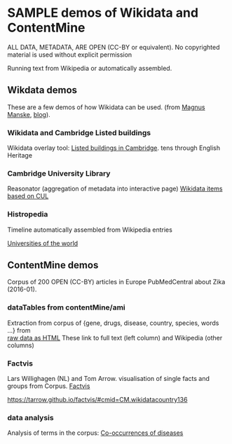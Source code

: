 # SAMPLE demos of Wikidata and ContentMine
ALL DATA, METADATA, ARE OPEN (CC-BY or equivalent). No copyrighted material is used without explicit permission

Running text from Wikipedia or automatically assembled.

## Wikdata demos
These are a few demos of how Wikidata can be used. (from [Magnus Manske](https://en.wikipedia.org/wiki/Magnus_Manske), [blog](http://magnusmanske.de/wordpress/)).

### Wikidata and Cambridge Listed buildings
Wikidata overlay tool:
[Listed buildings in Cambridge](https://tools.wmflabs.org/wikishootme/#lat=52.204082366142&lng=0.11190176010131837&zoom=16&layers=wikidata_image,wikidata_no_image&sparql_filter=%3Fq%20wdt%3AP1435%20wd%3AQ15700834). tens through English Heritage

### Cambridge University Library 
Reasonator (aggregation of metadata into interactive page)
[Wikidata items based on CUL](http://tools.wmflabs.org/reasonator/?q=Q1028334)

### Histropedia
Timeline automatically assembled from Wikipedia entries

[Universities of the world](http://histropedia.com/timeline/z7kb59m2lz/Universities)

## ContentMine demos
Corpus of 200 OPEN (CC-BY) articles in Europe PubMedCentral about Zika (2016-01). 

### dataTables from contentMine/ami
Extraction from corpus of {gene, drugs, disease, country, species, words ...} from  
[raw data as HTML](https://rawgit.com/ContentMine/amidemos/master/zika/full.dataTables.html)
These link to full text (left column) and Wikipedia (other columns)

### Factvis
Lars Willighagen (NL) and Tom Arrow.
visualisation of single facts and groups from Corpus.
[Factvis](https://tarrow.github.io/factvis/)


https://tarrow.github.io/factvis/#cmid=CM.wikidatacountry136
### data analysis
Analysis of terms in the corpus:
[Co-occurrences of diseases](https://contentmine-demo.herokuapp.com/cooccurrences)


